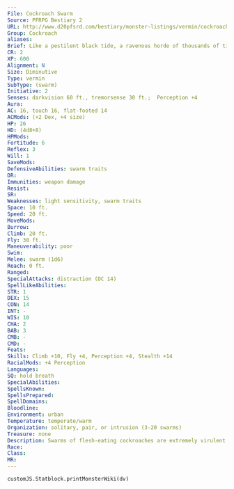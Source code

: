 ```yaml
---
File: Cockroach Swarm
Source: PFRPG Bestiary 2
URL: http://www.d20pfsrd.com/bestiary/monster-listings/vermin/cockroach/cockroach-swarm
Group: Cockroach
aliases: 
Brief: Like a pestilent black tide, a ravenous horde of thousands of tiny, clacking cockroaches washes over everything in its path.
CR: 2
XP: 600
Alignment: N
Size: Diminutive
Type: vermin
SubType: (swarm)
Initiative: 2
Senses: darkvision 60 ft., tremorsense 30 ft.;  Perception +4
Aura: 
AC: 16, touch 16, flat-footed 14
ACMods: (+2 Dex, +4 size)
HP: 26
HD: (4d8+8)
HPMods: 
Fortitude: 6
Reflex: 3
Will: 1
SaveMods: 
DefensiveAbilities: swarm traits
DR: 
Immunities: weapon damage
Resist: 
SR: 
Weaknesses: light sensitivity, swarm traits
Space: 10 ft.
Speed: 20 ft.
MoveMods: 
Burrow: 
Climb: 20 ft.
Fly: 30 ft.
Maneuverability: poor
Swim: 
Melee: swarm (1d6)
Reach: 0 ft.
Ranged: 
SpecialAttacks: distraction (DC 14)
SpellLikeAbilities: 
STR: 1
DEX: 15
CON: 14
INT: -
WIS: 10
CHA: 2
BAB: 3
CMB: -
CMD: -
Feats: 
Skills: Climb +10, Fly +4, Perception +4, Stealth +14
RacialMods: +4 Perception
Languages: 
SQ: hold breath
SpecialAbilities: 
SpellsKnown: 
SpellsPrepared: 
SpellDomains: 
Bloodline: 
Environment: urban
Temperature: temperate/warm
Organization: solitary, pair, or intrusion (3-20 swarms)
Treasure: none
Description: Swarms of flesh-eating cockroaches are extremely virulent pests. Normally carnivorous scavengers, these vermin quickly transform into aggressive hunters when amassed in great numbers, actively seeking out territory and food and gravitating to locations that readily provide both, such as dumps, graveyards, sewers, swamps, and other foul areas filled with rotting waste.  Although a flesheating cockroach swarm prefers to feed on rot and carrion, these ravenous creatures do not balk at attacking living creatures as large as an elephant if given a chance.
Race: 
Class: 
MR: 
---
```

```dataviewjs
customJS.Statblock.printMonsterWiki(dv)
```
